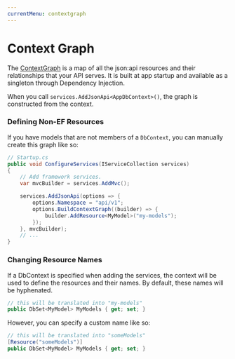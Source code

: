 ```yaml
---
currentMenu: contextgraph
---
```


# Context Graph

The [ContextGraph](https://github.com/Research-Institute/json-api-dotnet-core/blob/master/src/JsonApiDotNetCore/Internal/ContextGraph.cs) is a map of all the json:api resources and their relationships that your API serves.
It is built at app startup and available as a singleton through Dependency Injection. 

When you call `services.AddJsonApi<AppDbContext>()`, the graph is constructed from the context.

### Defining Non-EF Resources

If you have models that are not members of a `DbContext`, 
you can manually create this graph like so:

```csharp
// Startup.cs
public void ConfigureServices(IServiceCollection services)
{
    // Add framework services.
    var mvcBuilder = services.AddMvc();

    services.AddJsonApi(options => {
        options.Namespace = "api/v1";
        options.BuildContextGraph((builder) => {
            builder.AddResource<MyModel>("my-models");
        });
    }, mvcBuilder);
    // ...
}
```

### Changing Resource Names

If a DbContext is specified when adding the services, the context will be used to define the resources and their names. By default, these names will be hyphenated.

```csharp
// this will be translated into "my-models"
public DbSet<MyModel> MyModels { get; set; }
```

However, you can specify a custom name like so:

```csharp
// this will be translated into "someModels"
[Resource("someModels")]
public DbSet<MyModel> MyModels { get; set; }
```





